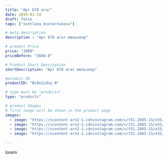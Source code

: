 ```yaml
---
title: "Арт 678 агат"
date: 2019-01-19
draft: false
tags: ["svetlana_kustarnikova"]

# meta description
description : "Арт 678 агат мельхеор"

# product Price
price: "3000"
priceBefore: "3600.0"

# Product Short Description
shortDescription: "Арт 678 агат мельхеор"

#product ID
productID: "Bs0e1LUny_N"

# type must be "products"
type: "products"

# product Images
# first image will be shown in the product page
images:
  - image: "https://scontent-arn2-1.cdninstagram.com/v/t51.2885-15/e35/49342866_147416926254556_7657140998010783456_n.jpg?tp=1&_nc_ht=scontent-arn2-1.cdninstagram.com&_nc_cat=104&_nc_ohc=wa987tXT81kAX9QpjCa&oh=95e5b5f0dd8ab8856a296aecbdb54941&oe=606CD162&ig_cache_key=MTk2MDMyNzMzMDUwMzA0Mzg0Ng%3D%3D.2"
  - image: "https://scontent-arn2-1.cdninstagram.com/v/t51.2885-15/e35/49858162_218567445762018_4090673134366996244_n.jpg?tp=1&_nc_ht=scontent-arn2-1.cdninstagram.com&_nc_cat=106&_nc_ohc=aEcO8LSdKlcAX81dg3I&oh=b7836561202ef00861af1bf77d2b8093&oe=606ABCEF&ig_cache_key=MTk2MDMyNzMzMDQ5NDQ1NTM4OQ%3D%3D.2"
  - image: "https://scontent-arn2-1.cdninstagram.com/v/t51.2885-15/e35/49538211_799996070344887_5954317122898886787_n.jpg?tp=1&_nc_ht=scontent-arn2-1.cdninstagram.com&_nc_cat=103&_nc_ohc=DZOGGEZWJooAX9DaWLa&oh=df5f6167470df7d36f92f41cfd9248ac&oe=606A0D6C&ig_cache_key=MTk2MDMyNzMzMDUxMTIxMzY4OA%3D%3D.2"
  - image: "https://scontent-arn2-1.cdninstagram.com/v/t51.2885-15/e35/49803758_766103127103414_60828091122620562_n.jpg?tp=1&_nc_ht=scontent-arn2-1.cdninstagram.com&_nc_cat=110&_nc_ohc=Q6WEB5A53YYAX9UFr27&oh=3e041a88cc20af8560a0b2af18d5b3f4&oe=606CD386&ig_cache_key=MTk2MDMyNzMzMDQ3Nzg5MjAwMA%3D%3D.2"

---
```

lorem

